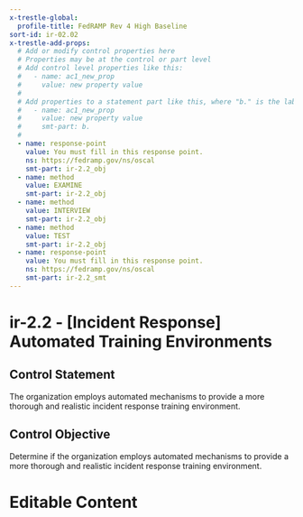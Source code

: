 ```yaml
---
x-trestle-global:
  profile-title: FedRAMP Rev 4 High Baseline
sort-id: ir-02.02
x-trestle-add-props:
  # Add or modify control properties here
  # Properties may be at the control or part level
  # Add control level properties like this:
  #   - name: ac1_new_prop
  #     value: new property value
  #
  # Add properties to a statement part like this, where "b." is the label of the target statement part
  #   - name: ac1_new_prop
  #     value: new property value
  #     smt-part: b.
  #
  - name: response-point
    value: You must fill in this response point.
    ns: https://fedramp.gov/ns/oscal
    smt-part: ir-2.2_obj
  - name: method
    value: EXAMINE
    smt-part: ir-2.2_obj
  - name: method
    value: INTERVIEW
    smt-part: ir-2.2_obj
  - name: method
    value: TEST
    smt-part: ir-2.2_obj
  - name: response-point
    value: You must fill in this response point.
    ns: https://fedramp.gov/ns/oscal
    smt-part: ir-2.2_smt
---
```


# ir-2.2 - \[Incident Response\] Automated Training Environments

## Control Statement

The organization employs automated mechanisms to provide a more thorough and realistic incident response training environment.

## Control Objective

Determine if the organization employs automated mechanisms to provide a more thorough and realistic incident response training environment.

# Editable Content

<!-- Make additions and edits below -->
<!-- The above represents the contents of the control as received by the profile, prior to additions. -->
<!-- If the profile makes additions to the control, they will appear below. -->
<!-- The above markdown may not be edited but you may edit the content below, and/or introduce new additions to be made by the profile. -->
<!-- If there is a yaml header at the top, parameter values may be edited. Use --set-parameters to incorporate the changes during assembly. -->
<!-- The content here will then replace what is in the profile for this control, after running profile-assemble. -->
<!-- The added parts in the profile for this control are below.  You may edit them and/or add new ones. -->
<!-- Each addition must have a heading either of the form ## Control my_addition_name -->
<!-- or ## Part a. (where the a. refers to one of the control statement labels.) -->
<!-- "## Control" parts are new parts added after the statement part. -->
<!-- "## Part" parts are new parts added into the top-level statement part with that label. -->
<!-- Subparts may be added with nested hash levels of the form ### My Subpart Name -->
<!-- underneath the parent ## Control or ## Part being added -->
<!-- See https://ibm.github.io/compliance-trestle/tutorials/ssp_profile_catalog_authoring/ssp_profile_catalog_authoring for guidance. -->
